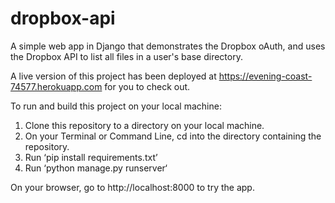 # dropbox-api
A simple web app in Django that demonstrates the Dropbox oAuth, and uses the Dropbox API to list all files in a user's base directory.

A live version of this project has been deployed at https://evening-coast-74577.herokuapp.com for you to check out.

To run and build this project on your local machine:
  1. Clone this repository to a directory on your local machine.
  2. On your Terminal or Command Line, cd into the directory containing the repository.
  3. Run ‘pip install requirements.txt’
  4. Run ‘python manage.py runserver‘

On your browser, go to http://localhost:8000 to try the app.
